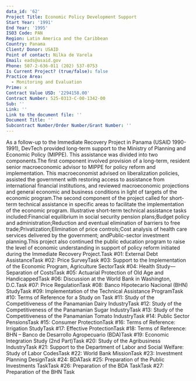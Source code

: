 ```yaml
---
data_id: '62'
Project Title: Economic Policy Development Support
Start Year: '1991'
End Year: '1995'
ISO3 Code: PAN
Region: Latin America and the Caribbean
Country: Panama
Client/ Donor: USAID
Point of contact: Nilka de Varela
Email: eads@usaid.gov
Phone: 507-2-636-011 (202) 537-0753
Is Current Project? (true/false): false
Practice Area:
  - Monitoring and Evaluation
Prime: x
Contract Value USD: '2294158.00'
Contract Number: 525-0313-C-00-1342-00
Sub: ''
Link: ''
Link to the document file: ''
Document Title: ''
Subcontract Number/Order Number/Grant Number: ''
---
```


As a follow-up to the Immediate Recovery Project in Panama (USAID 1990-1991), DevTech provided long-term support to the Ministry of Planning and Economic Policy (MIPPE). This assistance was divided into two components.The first component involved provision of a long-term, resident senior macroeconomic advisor to MIPPE for policy reform and implementation. This macroeconomist advised on liberalization policies, assisted the government with restoring access to assistance from international financial institutions, and reviewed macroeconomic projections and general economic and business conditions in light of targets of the economic program.The second component of the project called for short-term technical assistance in specific areas to facilitate the implementation of the economic program. Illustrative short-term technical assistance tasks included:Financial equilibrium in social security pension plans;Budget policy and administration;Reduction and eventual elimination of barriers to free trade;Privatization;Elimination of price controls;Cost analysis of health care services delivered by the government; andPublic-sector investment planning.This project also continued the public education program to raise the level of economic understanding in support of policy reform initiated during the Immediate Recovery Project.Task #01: External Debt AssistanceTask #02: Price SurveyTask #03: Support to the Implementation of the Economic Program, Agriculture SectorTask #04: Health Study—Separation of CostsTask #05: Actuarial Protection of Old Age and HandicappedTask #06: Discussion at the World Bank in Washington, D.C.Task #07: Price RegulationTask #08: Banco Hipotecario Nacional (BHN) StudyTask #09: Implementation of the Technical Assistance ProgramTask #10: Terms of Reference for a Study on Task #11: Study of the Competitiveness of the Panamanian Dairy IndustryTask #12: Study of the Competitiveness of the Panamanian Sugar IndustryTask #13: Study of the Competitiveness of the Panamanian Tomato IndustryTask #14: Public Sector PensionsTask #15: Consumer ProtectionTask #16: Terms of Reference: Irrigation StudyTask #17: Effective ProtectionTask #18: Terms of Reference: BHN – Banco de Desarrollo Agropecuario (BDA)Task #19: Economic Integration Study (2nd Part)Task #20: Study of the Agribusiness IndustryTask #21: Support to the Department of Labor and Social Welfare: Study of Labor CodesTask #22: World Bank MissionTask #23: Investment Planning DesignTask #24: BDATask #25: Preparation of the Public Investments TaskTask #26: Preparation of the BDA TaskTask #27: Preparation of the BHN Task
